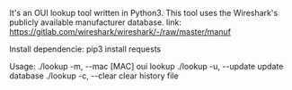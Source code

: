 It's an OUI lookup tool written in Python3.
This tool uses the Wireshark's publicly available manufacturer database.
link: https://gitlab.com/wireshark/wireshark/-/raw/master/manuf

Install dependencie:
pip3 install requests

Usage:
./lookup -m, --mac [MAC]      oui lookup
./lookup -u, --update         update database
./lookup -c, --clear          clear history file

